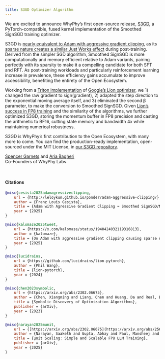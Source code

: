 ```yaml
---
title: S3GD Optimizer Algorithm
---
```

We are excited to announce WhyPhy’s first open-source release, <a href="https://github.com/WhyPhyLabs/s3gd">S3GD</a>, a PyTorch-compatible, fused kernel implementation of the Smoothed SignSGD training optimizer. 

S3GD is <a href="https://leloykun.github.io/ponder/adam-aggressive-clipping/">nearly equivalent to Adam with aggressive gradient clipping</a>, as its <a href="https://x.com/kalomaze/status/1940424032119316813">sparse nature creates a similar Just Works effect</a> during post-training. Derived from the simpler SGD algorithm, Smoothed SignSGD is more computationally and memory efficient relative to Adam variants, pairing perfectly with its sparsity to make it a compelling candidate for both SFT and RFT. As post-training workloads and particularly reinforcement learning increase in prevalence, these efficiency gains accumulate to improve accessibility, benefiting the entirety of the Open Ecosystem. 

Working from a <a href="https://github.com/lucidrains/lion-pytorch">Triton implementation</a> of <a href="https://arxiv.org/abs/2302.06675">Google’s Lion optimizer</a>, we 1) changed the raw gradient to sign(gradient), 2) adapted the step direction to the exponential moving average itself, and 3) eliminated the second β parameter, to make the conversion to Smoothed SignSGD. Given <a href="https://arxiv.org/abs/2502.05967">Lion’s success in FP8 training</a> and the similarity of the algorithms, we further optimized S3GD, storing the momentum buffer in FP8 precision and casting the arithmetic to BF16, cutting state memory and bandwidth 4x while maintaining numerical robustness. 

S3GD is WhyPhy’s first contribution to the Open Ecosystem, with many more to come. You can find the production-ready implementation, open-sourced under the MIT License, in <a href="https://github.com/WhyPhyLabs/s3gd">our S3GD repository</a>.

<a href="https://x.com/Big_Uppy">Spencer Garnets</a> and <a href="https://x.com/xsudoer">Aria Bagheri</a><br/>Co-Founders of WhyPhy Labs

<br/> 

#### Citations

```bibtex
@misc{cesista2025adamagressiveclipping,
	url = {http://leloykun.github.io/ponder/adam-aggressive-clipping/},
	author = {Franz Louis Cesista},
	title = {Adam with Agressive Gradient Clipping ≈ Smoothed SignSGD/NormSGD},
	year = {2025}
}
```

```bibtex
@misc{kalomaze2025tweet,
	url = {https://x.com/kalomaze/status/1940424032119316813},
	author = {kalomaze},
	title = {On Adam with aggressive gradient clipping causing sparse updates},
	year = {2025}
}
```

```bibtex
@misc{lucidrains,
	url = {https://github.com/lucidrains/lion-pytorch},
	author = {Phil Wang},
	title = {lion-pytorch},
	year = {2024}
}
```

```bibtex
@misc{chen2023symbolic,
	url = {https://arxiv.org/abs/2302.06675},
	author = {Chen, Xiangning and Liang, Chen and Huang, Da and Real, Esteban and Wang, Kaiyuan and Liu, Yao and Pham, Hieu and Dong, Xuanyi and Luong, Thang and Hsieh, Cho-Jui and Lu, Yifeng and Le, Quoc V.},
	title = {Symbolic Discovery of Optimization Algorithms},
	publisher = {arXiv},
	year = {2023}
}
```

```bibtex
@misc{narayan2025munit,
	url = {[https://arxiv.org/abs/2302.06675](https://arxiv.org/abs/2502.05967)},
	author = {Narayan, Saaketh and Gupta, Abhay and Paul, Mansheej and Blalock, Davis},
	title = {μnit Scaling: Simple and Scalable FP8 LLM Training},
	publisher = {arXiv},
	year = {2025}
}
```
